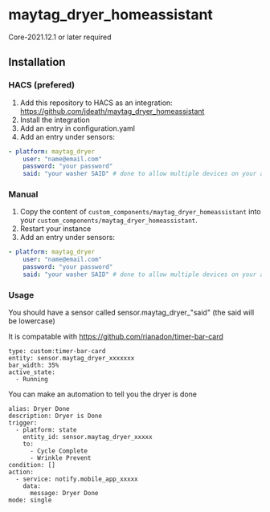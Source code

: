 # maytag_dryer_homeassistant



Core-2021.12.1 or later required

## Installation

### HACS (prefered)

1. Add this repository to HACS as an integration: https://github.com/jdeath/maytag_dryer_homeassistant
1. Install the integration
1. Add an entry in configuration.yaml
1. Add an entry under sensors:

```yaml
- platform: maytag_dryer
    user: "name@email.com"
    password: "your password"
    said: "your washer SAID" # done to allow multiple devices on your account. Use uppercase letters, use the "SAID" shown in the maytag app
```

### Manual

1. Copy the content of `custom_components/maytag_dryer_homeassistant` into your `custom_components/maytag_dryer_homeassistant`.
1. Restart your instance
1. Add an entry under sensors:

```yaml
- platform: maytag_dryer
    user: "name@email.com"
    password: "your password"
    said: "your washer SAID" # done to allow multiple devices on your account. Use uppercase letters, use the "SAID" shown in the maytag app
```

### Usage
You should have a sensor called sensor.maytag_dryer_"said" (the said will be lowercase)

It is compatable with https://github.com/rianadon/timer-bar-card

```
type: custom:timer-bar-card
entity: sensor.maytag_dryer_xxxxxxx
bar_width: 35%
active_state:
  - Running
```

You can make an automation to tell you the dryer is done
```
alias: Dryer Done
description: Dryer is Done
trigger:
  - platform: state
    entity_id: sensor.maytag_dryer_xxxxx
    to:
      - Cycle Complete
      - Wrinkle Prevent
condition: []
action:
  - service: notify.mobile_app_xxxxx
    data:
      message: Dryer Done
mode: single
```
